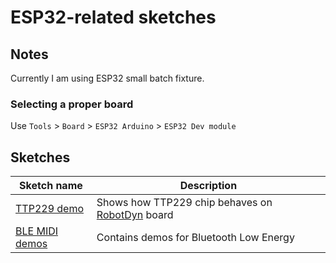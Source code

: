 ESP32-related sketches
======================

## Notes

Currently I am using ESP32 small batch fixture.

### Selecting a proper board

Use `Tools` > `Board` > `ESP32 Arduino` > `ESP32 Dev module`

## Sketches

| Sketch name                          | Description                                                              |
| ------------------------------------ | ------------------------------------------------------------------------ |
| [TTP229 demo](/ESP_32/TTP229_ESP32)  | Shows how TTP229 chip behaves on [RobotDyn](https://robotdyn.com/) board |
| [BLE MIDI demos](/ESP_32/BLE_MIDI/)  | Contains demos for Bluetooth Low Energy                                  |
